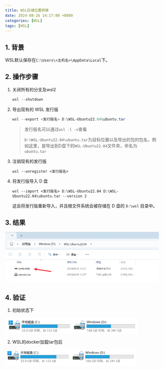```yaml
---
title: WSL存储位置转移
date: 2024-08-26 14:17:00 +0800
categories: [WSL]
tags: [WSL]
---
```


## 1. 背景

WSL默认保存在`C:\Users\<主机名>\AppData\Local`下。

## 2. 操作步骤

1. 关闭所有的分支及wsl2

   ```powershell
   wsl --shutdown
   ```

2. 导出现有的 WSL 发行版

   ```powershell
   wsl --export <发行版名> D:\WSL-Ubuntu22.04\ubuntu.tar
   ```

   > 发行版名可以通过`wsl -l -v`查看
   >
   > `D:\WSL-Ubuntu22.04\ubuntu.tar`为目标位置以及导出的包的包名，例如这里，是导出到D盘下的`WSL-Ubuntu22.04`文件夹，命名为`ubuntu.tar`

3. 注销现有的发行版

   ```
   wsl --unregister <发行版名>
   ```

4. 将发行版导入 D 盘

   ```
   wsl --import <发行版名> D:\WSL-Ubuntu22.04 D:\WSL-Ubuntu22.04\ubuntu.tar --version 2
   ```

   这会将发行版重新导入，并且根文件系统会被存储在 D 盘的 `D:\wsl` 目录中。

## 3. 结果

<img src="/assets/WSL存储位置转移.assets/image-20240826133225384.png" alt="image-20240826133225384" style="zoom:80%;" />

## 4. 验证

1. 初始状态下

<img src="/assets/WSL存储位置转移.assets/image-20240826133548479.png" alt="image-20240826133548479" style="zoom: 67%;" />

2. WSL的docker加载tar包后



<img src="/assets/WSL存储位置转移.assets/image-20240826133847728.png" alt="image-20240826133847728" style="zoom: 67%;" />













